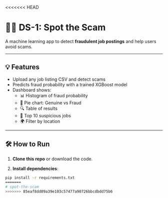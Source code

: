 <<<<<<< HEAD
# 🕵️‍♂️ DS-1: Spot the Scam

A machine learning app to detect **fraudulent job postings** and help users avoid scams.

---

## 💡 Features

- Upload any job listing CSV and detect scams
- Predicts fraud probability with a trained XGBoost model
- Dashboard shows:
  - 📊 Histogram of fraud probability
  - 🥧 Pie chart: Genuine vs Fraud
  - 🔍 Table of results
  - 🚩 Top 10 suspicious jobs
  - 🌍 Filter by location

---

## 🛠️ How to Run

1. **Clone this repo** or download the code.

2. **Install dependencies**:

```bash
pip install -r requirements.txt
=======
# spot-the-scam
>>>>>>> 85eaf8dd09a39e103c57477a90726bbcdbdd75b6
